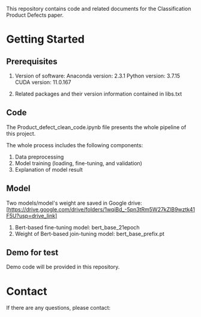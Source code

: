 This repository contains code and related documents for the Classification Product Defects paper.

# Getting Started

## Prerequisites

1. Version of software:
Anaconda version: 2.3.1
Python version: 3.7.15
CUDA version: 11.0.167

2. Related packages and their version information contained in libs.txt

## Code

The Product_defect_clean_code.ipynb file presents the whole pipeline of this project. 

The whole process includes the following components:
1. Data preprocessing
2. Model training (loading, fine-tuning, and validation)
3. Explanation of model result 

## Model

Two models/model's weight are saved in Google drive: [https://drive.google.com/drive/folders/1wqiBd_-5pn3tRm5W27kZlB9wztk41F5U?usp=drive_link]
1. Bert-based fine-tuning model: bert_base_21epoch
2. Weight of Bert-based join-tuning model: bert_base_prefix.pt

## Demo for test

Demo code will be provided in this repository.


# Contact
If there are any questions, please contact:
